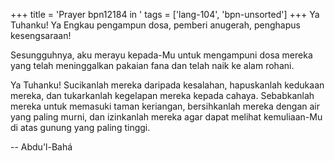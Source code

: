 +++
title = 'Prayer bpn12184 in '
tags = ['lang-104', 'bpn-unsorted']
+++
Ya Tuhanku! Ya Engkau pengampun dosa, pemberi anugerah, penghapus kesengsaraan!

Sesungguhnya, aku merayu kepada-Mu untuk mengampuni dosa mereka yang telah meninggalkan pakaian fana dan telah naik ke alam rohani.

Ya Tuhanku! Sucikanlah mereka daripada kesalahan, hapuskanlah kedukaan mereka, dan tukarkanlah kegelapan mereka kepada cahaya. Sebabkanlah mereka untuk memasuki taman keriangan, bersihkanlah mereka dengan air yang paling murni, dan izinkanlah mereka agar dapat melihat kemuliaan-Mu di atas gunung yang paling tinggi.

-- Abdu'l-Bahá
